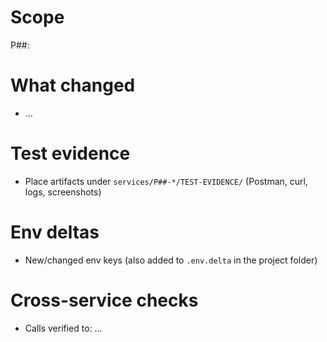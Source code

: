 # Scope
P##: <project name>

# What changed
- …

# Test evidence
- Place artifacts under `services/P##-*/TEST-EVIDENCE/` (Postman, curl, logs, screenshots)

# Env deltas
- New/changed env keys (also added to `.env.delta` in the project folder)

# Cross-service checks
- Calls verified to: …
